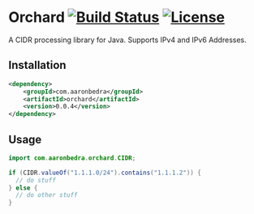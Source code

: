 # Orchard [![Build Status](https://secure.travis-ci.org/abedra/orchard.png)](http://travis-ci.org/abedra/orchard?branch=master) [![License](http://img.shields.io/:license-apache-blue.svg)](http://www.apache.org/licenses/LICENSE-2.0.html) 

A CIDR processing library for Java. Supports IPv4 and IPv6 Addresses.

## Installation

```xml
<dependency>
    <groupId>com.aaronbedra</groupId>
    <artifactId>orchard</artifactId>
    <version>0.0.4</version>
</dependency>
```

## Usage

```java
import com.aaronbedra.orchard.CIDR;

if (CIDR.valueOf("1.1.1.0/24").contains("1.1.1.2")) {
  // do stuff
} else {
  // do other stuff
}
```
